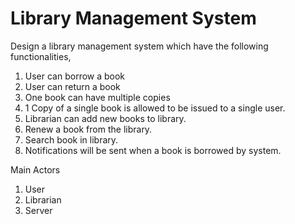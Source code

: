 # Library Management System

Design a library management system which have the following functionalities,
1) User can borrow a book
2) User can return a book
3) One book can have multiple copies
4) 1 Copy of a single book is allowed to be issued to a single user.
5) Librarian can add new books to library.
6) Renew a book from the library.
7) Search book in library.
8) Notifications will be sent when a book is borrowed by system.


Main Actors
1) User
2) Librarian
3) Server
